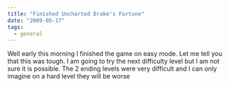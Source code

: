 ```yaml
---
title: "Finished Uncharted Drake's Fortune"
date: "2009-05-17"
tags:
  - general
---
```


Well early this morning I finished the game on easy mode. Let me tell you that this was tough. I am going to try the next difficulty level but I am not sure it is possible. The 2 ending levels were very difficult and I can only imagine on a hard level they will be worse
